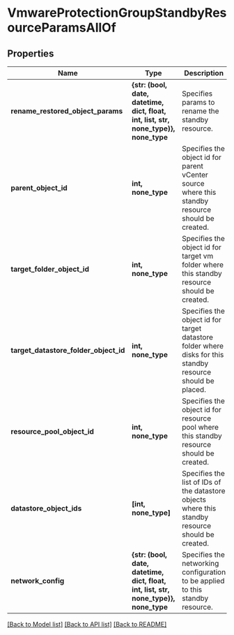 # VmwareProtectionGroupStandbyResourceParamsAllOf


## Properties
Name | Type | Description | Notes
------------ | ------------- | ------------- | -------------
**rename_restored_object_params** | **{str: (bool, date, datetime, dict, float, int, list, str, none_type)}, none_type** | Specifies params to rename the standby resource. | [optional] 
**parent_object_id** | **int, none_type** | Specifies the object id for parent vCenter source where this standby resource should be created. | [optional] 
**target_folder_object_id** | **int, none_type** | Specifies the object id for target vm folder where this standby resource should be created. | [optional] 
**target_datastore_folder_object_id** | **int, none_type** | Specifies the object id for target datastore folder where disks for this standby resource should be placed. | [optional] 
**resource_pool_object_id** | **int, none_type** | Specifies the object id for resource pool where this standby resource should be created. | [optional] 
**datastore_object_ids** | **[int, none_type]** | Specifies the list of IDs of the datastore objects where this standby resource should be created. | [optional] 
**network_config** | **{str: (bool, date, datetime, dict, float, int, list, str, none_type)}, none_type** | Specifies the networking configuration to be applied to this standby resource. | [optional] 

[[Back to Model list]](../README.md#documentation-for-models) [[Back to API list]](../README.md#documentation-for-api-endpoints) [[Back to README]](../README.md)


